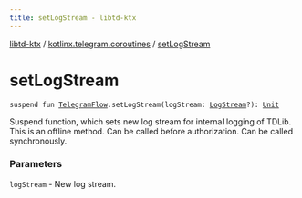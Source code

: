 ```yaml
---
title: setLogStream - libtd-ktx
---
```


[libtd-ktx](../index.html) / [kotlinx.telegram.coroutines](index.html) / [setLogStream](./set-log-stream.html)

# setLogStream

`suspend fun `[`TelegramFlow`](../kotlinx.telegram.core/-telegram-flow/index.html)`.setLogStream(logStream: `[`LogStream`](https://tdlibx.github.io/td/docs/org/drinkless/td/libcore/telegram/TdApi/LogStream.html)`?): `[`Unit`](https://kotlinlang.org/api/latest/jvm/stdlib/kotlin/-unit/index.html)

Suspend function, which sets new log stream for internal logging of TDLib. This is an offline
method. Can be called before authorization. Can be called synchronously.

### Parameters

`logStream` - New log stream.